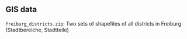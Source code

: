 ## GIS data

`freiburg_districts.zip`: Two sets of shapefiles of all districts in Freiburg (Stadtbereiche, Stadtteile)
